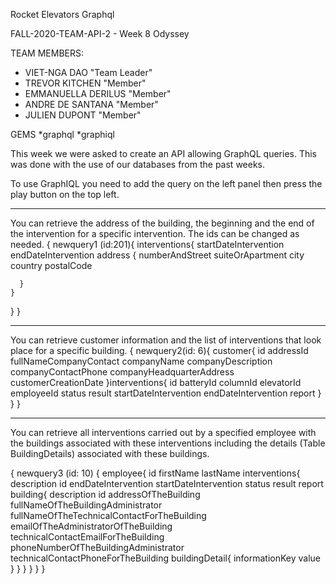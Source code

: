  Rocket Elevators Graphql

FALL-2020-TEAM-API-2 - Week 8 Odyssey 

TEAM MEMBERS:
- VIET-NGA DAO "Team Leader"
- TREVOR KITCHEN "Member"
- EMMANUELLA DERILUS "Member"
- ANDRE DE SANTANA "Member"
- JULIEN DUPONT "Member"

GEMS
*graphql
*graphiql

This week we were asked to create an API allowing GraphQL queries. This was done with the use of our databases from the past weeks.

To use GraphIQL you need to add the query on the left panel then press the play button on the top left.
__________________________________________________________________________________________________________________________________________________________________________
You can retrieve the address of the building, the beginning and the end of the intervention for a specific intervention. The ids can be changed as needed.
{
  newquery1 (id:201){
    interventions{
      startDateIntervention
      endDateIntervention
      address {
        numberAndStreet
        suiteOrApartment
        city
        country
        postalCode

      }
    }
  }
}
___________________________________________________________________________________________________________________________________________________________________________
You can retrieve customer information and the list of interventions that look place for a specific building.
{
 newquery2(id: 6){
  customer{
    id
    addressId
    fullNameCompanyContact
    companyName
    companyDescription
    companyContactPhone
    companyHeadquarterAddress
    customerCreationDate
  }interventions{
     id
      batteryId
      columnId
      elevatorId
      employeeId
      status
      result
     startDateIntervention
    endDateIntervention
      report
  }
	}
}
____________________________________________________________________________________________________________________________________________________________________________
You can retrieve all interventions carried out by a specified employee with the buildings associated with these interventions including the details (Table BuildingDetails) associated with these buildings.

{
  newquery3 (id: 10)
  {
    employee{
      id
      firstName
      lastName
      interventions{
        description
        id
        endDateIntervention
        startDateIntervention
        status
        result
        report
        building{
          description
          id
          addressOfTheBuilding
          fullNameOfTheBuildingAdministrator
          fullNameOfTheTechnicalContactForTheBuilding
          emailOfTheAdministratorOfTheBuilding
          technicalContactEmailForTheBuilding
          phoneNumberOfTheBuildingAdministrator
          technicalContactPhoneForTheBuilding
          buildingDetail{
            informationKey
            value
          }
        }
      }
    }
  }
}
